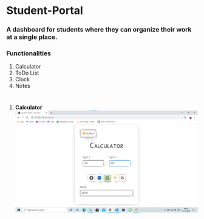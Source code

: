 # Student-Portal
### A dashboard for students where they can organize their work at a single place.

### Functionalities 
1. Calculator  
2. ToDo List
3. Clock
4. Notes
#
1. **Calculator**
![calculator](/images/readme/calculator.png)